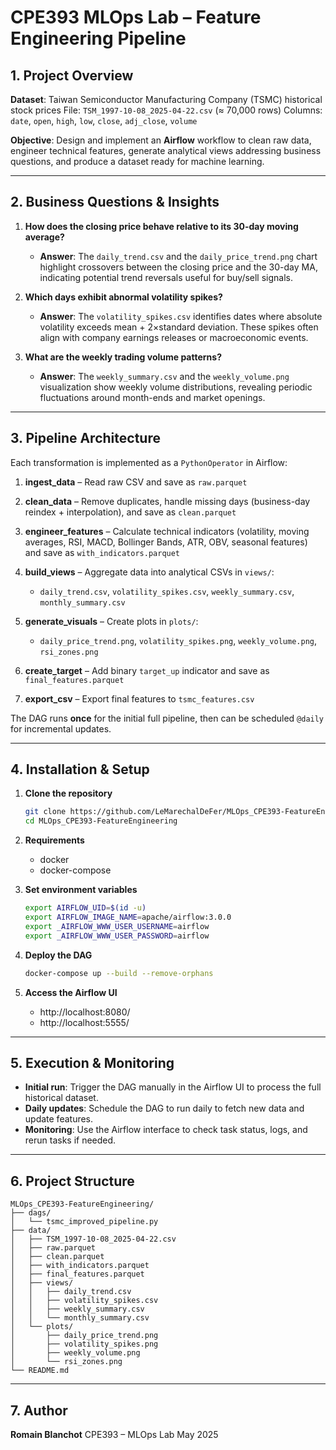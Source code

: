 # CPE393 MLOps Lab – Feature Engineering Pipeline

## 1. Project Overview

**Dataset**: Taiwan Semiconductor Manufacturing Company (TSMC) historical stock prices
File: `TSM_1997-10-08_2025-04-22.csv` (≈ 70,000 rows)
Columns: `date`, `open`, `high`, `low`, `close`, `adj_close`, `volume`

**Objective**: Design and implement an **Airflow** workflow to clean raw data, engineer technical features, generate analytical views addressing business questions, and produce a dataset ready for machine learning.

---

## 2. Business Questions & Insights

1. **How does the closing price behave relative to its 30-day moving average?**

   * **Answer**: The `daily_trend.csv` and the `daily_price_trend.png` chart highlight crossovers between the closing price and the 30-day MA, indicating potential trend reversals useful for buy/sell signals.

2. **Which days exhibit abnormal volatility spikes?**

   * **Answer**: The `volatility_spikes.csv` identifies dates where absolute volatility exceeds mean + 2×standard deviation. These spikes often align with company earnings releases or macroeconomic events.

3. **What are the weekly trading volume patterns?**

   * **Answer**: The `weekly_summary.csv` and the `weekly_volume.png` visualization show weekly volume distributions, revealing periodic fluctuations around month-ends and market openings.

---

## 3. Pipeline Architecture

Each transformation is implemented as a `PythonOperator` in Airflow:

1. **ingest\_data**     – Read raw CSV and save as `raw.parquet`
2. **clean\_data**      – Remove duplicates, handle missing days (business-day reindex + interpolation), and save as `clean.parquet`
3. **engineer\_features** – Calculate technical indicators (volatility, moving averages, RSI, MACD, Bollinger Bands, ATR, OBV, seasonal features) and save as `with_indicators.parquet`
4. **build\_views**     – Aggregate data into analytical CSVs in `views/`:

   * `daily_trend.csv`, `volatility_spikes.csv`, `weekly_summary.csv`, `monthly_summary.csv`
5. **generate\_visuals** – Create plots in `plots/`:

   * `daily_price_trend.png`, `volatility_spikes.png`, `weekly_volume.png`, `rsi_zones.png`
6. **create\_target**   – Add binary `target_up` indicator and save as `final_features.parquet`
7. **export\_csv**      – Export final features to `tsmc_features.csv`

The DAG runs **once** for the initial full pipeline, then can be scheduled `@daily` for incremental updates.

---

## 4. Installation & Setup

1. **Clone the repository**

   ```bash
   git clone https://github.com/LeMarechalDeFer/MLOps_CPE393-FeatureEngineering
   cd MLOps_CPE393-FeatureEngineering
   ```

2. **Requirements**

   * docker
   * docker-compose

3. **Set environment variables**

   ```bash
   export AIRFLOW_UID=$(id -u)
   export AIRFLOW_IMAGE_NAME=apache/airflow:3.0.0
   export _AIRFLOW_WWW_USER_USERNAME=airflow
   export _AIRFLOW_WWW_USER_PASSWORD=airflow
   ```

4. **Deploy the DAG**

     ```bash
     docker-compose up --build --remove-orphans
     ```

5. **Access the Airflow UI**

   * http://localhost:8080/
   * http://localhost:5555/

---

## 5. Execution & Monitoring

* **Initial run**: Trigger the DAG manually in the Airflow UI to process the full historical dataset.
* **Daily updates**: Schedule the DAG to run daily to fetch new data and update features.
* **Monitoring**: Use the Airflow interface to check task status, logs, and rerun tasks if needed.

---

## 6. Project Structure

```
MLOps_CPE393-FeatureEngineering/
├── dags/
│   └── tsmc_improved_pipeline.py    
├── data/
│   ├── TSM_1997-10-08_2025-04-22.csv
│   ├── raw.parquet
│   ├── clean.parquet
│   ├── with_indicators.parquet
│   ├── final_features.parquet
│   ├── views/
│   │   ├── daily_trend.csv
│   │   ├── volatility_spikes.csv
│   │   ├── weekly_summary.csv
│   │   └── monthly_summary.csv
│   └── plots/
│       ├── daily_price_trend.png
│       ├── volatility_spikes.png
│       ├── weekly_volume.png
│       └── rsi_zones.png
└── README.md
```

---

## 7. Author

**Romain Blanchot**
CPE393 – MLOps Lab
May 2025
